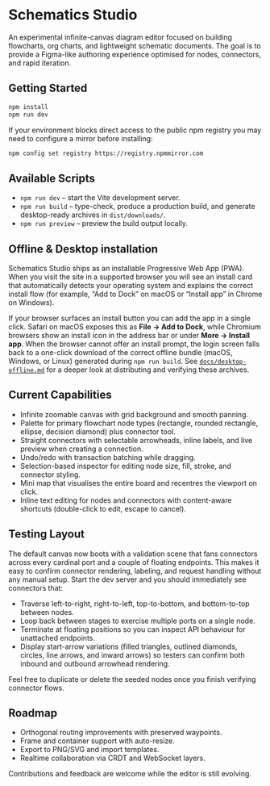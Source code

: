 # Schematics Studio

An experimental infinite-canvas diagram editor focused on building flowcharts, org charts, and lightweight schematic documents.
The goal is to provide a Figma-like authoring experience optimised for nodes, connectors, and rapid iteration.

## Getting Started

```bash
npm install
npm run dev
```

If your environment blocks direct access to the public npm registry you may need to configure a mirror before installing:

```bash
npm config set registry https://registry.npmmirror.com
```

## Available Scripts

- `npm run dev` – start the Vite development server.
- `npm run build` – type-check, produce a production build, and generate desktop-ready archives in `dist/downloads/`.
- `npm run preview` – preview the build output locally.

## Offline & Desktop installation

Schematics Studio ships as an installable Progressive Web App (PWA). When you visit the site in a supported browser you will
see an install card that automatically detects your operating system and explains the correct install flow (for example, “Add to
Dock” on macOS or “Install app” in Chrome on Windows).

If your browser surfaces an install button you can add the app in a single click. Safari on macOS exposes this as **File → Add
to Dock**, while Chromium browsers show an install icon in the address bar or under **More → Install app**. When the browser
cannot offer an install prompt, the login screen falls back to a one-click download of the correct offline bundle (macOS,
Windows, or Linux) generated during `npm run build`. See [`docs/desktop-offline.md`](docs/desktop-offline.md) for a deeper look
at distributing and verifying these archives.

## Current Capabilities

- Infinite zoomable canvas with grid background and smooth panning.
- Palette for primary flowchart node types (rectangle, rounded rectangle, ellipse, decision diamond) plus connector tool.
- Straight connectors with selectable arrowheads, inline labels, and live preview when creating a connection.
- Undo/redo with transaction batching while dragging.
- Selection-based inspector for editing node size, fill, stroke, and connector styling.
- Mini map that visualises the entire board and recentres the viewport on click.
- Inline text editing for nodes and connectors with content-aware shortcuts (double-click to edit, escape to cancel).

## Testing Layout

The default canvas now boots with a validation scene that fans connectors across every cardinal port and a couple of floating endpoints. This makes it easy to confirm connector rendering, labeling, and request handling without any manual setup. Start the dev server and you should immediately see connectors that:

- Traverse left-to-right, right-to-left, top-to-bottom, and bottom-to-top between nodes.
- Loop back between stages to exercise multiple ports on a single node.
- Terminate at floating positions so you can inspect API behaviour for unattached endpoints.
- Display start-arrow variations (filled triangles, outlined diamonds, circles, line arrows, and inward arrows) so testers can confirm both inbound and outbound arrowhead rendering.

Feel free to duplicate or delete the seeded nodes once you finish verifying connector flows.

## Roadmap

- Orthogonal routing improvements with preserved waypoints.
- Frame and container support with auto-resize.
- Export to PNG/SVG and import templates.
- Realtime collaboration via CRDT and WebSocket layers.

Contributions and feedback are welcome while the editor is still evolving.

